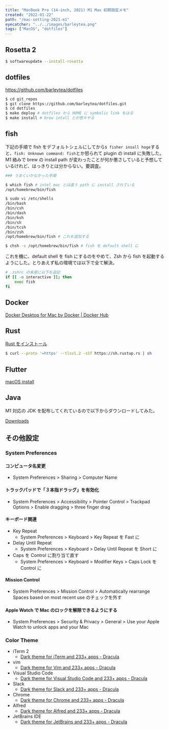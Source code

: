 ```yaml
---
title: "MacBook Pro (14-inch, 2021) M1 Max 初期設定メモ"
created: "2022-01-22"
path: "/mac-setting-2021-m1"
eyecatcher: "../../images/barleytea.png"
tags: ["MacOS", "dotfiles"]
---
```


## Rosetta 2

```bash
$ softwareupdate --install-rosetta
```

## dotfiles

https://github.com/barleytea/dotfiles

```bash
$ cd git_repos
$ git clone https://github.com/barleytea/dotfiles.git
$ cd dotfiles
$ make deploy # dotfiles から HOME に symbolic link をはる
$ make install # brew intall とか色々やる
```

## fish

下記の手順で fish をデフォルトシェルにしてから`$ fisher insall hoge`すると、`fish: Unknown command: fish`とか怒られて plugin の install に失敗した。M1 絡みで brew の install path が変わったことが何か悪さしていると予想しているけれど、はっきりとは分からない。要調査。

```bash
### うまくいかなかった手順

$ which fish # intel mac とは違う path に install されている
/opt/homebrew/bin/fish

$ sudo vi /etc/shells
/bin/bash
/bin/csh
/bin/dash
/bin/ksh
/bin/sh
/bin/tcsh
/bin/zsh
/opt/homebrew/bin/fish # これを追加する

$ chsh -s /opt/homebrew/bin/fish # fish を default shell に
```

これを機に、default shell を fish にするのをやめて、Zsh から fish を起動するようにした。とりあえず私の環境では以下で全て解決。

```bash
# .zshrc の末尾に以下を追記
if [[ -o interactive ]]; then
    exec fish
fi
```

## Docker

[Docker Desktop for Mac by Docker | Docker Hub](https://hub.docker.com/editions/community/docker-ce-desktop-mac/)

## Rust

[Rust をインストール](https://www.rust-lang.org/ja/tools/install)

```bash
$ curl --proto '=https' --tlsv1.2 -sSf https://sh.rustup.rs | sh
```

## Flutter

[macOS install](https://docs.flutter.dev/get-started/install/macos)

## Java

M1 対応の JDK を配布してくれているので以下からダウンロードしてみた。

[Downloads](https://www.azul.com/downloads/?version=java-17-lts&os=macos&architecture=arm-64-bit&package=jdk)

## その他設定

### System Preferences

#### コンピュータ名変更

- System Preferences > Sharing > Computer Name

#### トラックパッドで「３本指ドラッグ」を有効化

- System Preferences > Accessibility > Pointer Control > Trackpad Options > Enable dragging > three finger drag

#### キーボード関連

- Key Repeat
    - System Preferences > Keyboard > Key Repeat を Fast に
- Delay Until Repeat
    - System Preferences > Keyboard > Delay Until Repeat を Short に
- Caps を Control に割り当て直す
    - System Preferences > Keyboard > Modifier Keys > Caps Lock を Control に

#### Mission Control

- System Preferences > Mission Control > Automatically rearrange Spaces based on most recent use のチェックを外す

#### Apple Watch で Mac のロックを解除できるようにする

- System Preferences > Security & Privacy > General > Use your Apple Watch to unlock apps and your Mac

### Color Theme

- iTerm 2
    - [Dark theme for iTerm and 233+ apps - Dracula](https://draculatheme.com/iterm)
- vim
    - [Dark theme for Vim and 233+ apps - Dracula](https://draculatheme.com/vim)
- Visual Studio Code
    - [Dark theme for Visual Studio Code and 233+ apps - Dracula](https://draculatheme.com/visual-studio-code)
- Slack
    - [Dark theme for Slack and 233+ apps - Dracula](https://draculatheme.com/slack)
- Chrome
    - [Dark theme for Chrome and 233+ apps - Dracula](https://draculatheme.com/chrome)
- Alfred
    - [Dark theme for Alfred and 233+ apps - Dracula](https://draculatheme.com/alfred)
- JetBrains IDE
    - [Dark theme for JetBrains and 233+ apps - Dracula](https://draculatheme.com/jetbrains)
